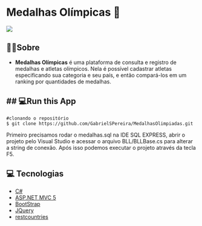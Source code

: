 # Medalhas Olímpicas 🏅
[<img src="https://i.imgur.com/0u0ZmMR.png" target="_blank">](https://medalhasolimpicas.azurewebsites.net/)
##  🏋️‍♀️Sobre
- **Medalhas Olímpicas** é uma plataforma de consulta e registro de medalhas e atletas olímpicos. Nela é possível cadastrar atletas especificando sua categoria e seu país, e então compará-los em um ranking por quantidades de medalhas.
## ## 💻Run this App
```
#clonando o repositório
$ git clone https://github.com/GabrielSPereira/MedalhasOlimpiadas.git
```
Primeiro precisamos rodar o medalhas.sql na IDE SQL EXPRESS, abrir o projeto pelo Visual Studio e acessar o arquivo BLL/BLLBase.cs para alterar a string de conexão. Após isso podemos executar o projeto através da tecla F5.
## 💻 Tecnologias
-   [C#](https://docs.microsoft.com/pt-br/dotnet/csharp/)
-   [ASP.NET MVC 5](https://docs.microsoft.com/pt-br/aspnet/mvc/overview/getting-started/introduction/getting-started)
-   [BootStrap](https://getbootstrap.com/)
-   [JQuery](https://api.jquery.com/jquery.ajax/)
-   [restcountries](https://restcountries.eu/)
